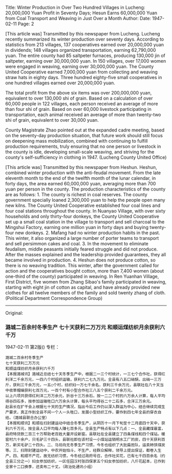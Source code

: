 Title: Winter Production in Over Two Hundred Villages in Lucheng: 20,000,000 Yuan Profit in Seventy Days; Hesun Earns 60,000,000 Yuan from Coal Transport and Weaving in Just Over a Month
Author:
Date: 1947-02-11
Page: 2

[This article was] Transmitted by this newspaper from Lucheng. Lucheng recently summarized its winter production over seventy days. According to statistics from 213 villages, 137 cooperatives earned over 20,000,000 yuan in dividends; 148 villages organized transportation, earning 62,790,000 yuan. The entire county had 85 saltpeter furnaces, producing 130,000 jin of saltpeter, earning over 30,000,000 yuan. In 150 villages, over 17,000 women were engaged in weaving, earning over 30,000,000 yuan. The County United Cooperative earned 7,000,000 yuan from collecting and weaving straw hats in eighty days. Three hundred eighty-five small cooperatives in one hundred villages earned over 20,000,000 yuan.

The total profit from the above six items was over 200,000,000 yuan, equivalent to over 130,000 shi of grain. Based on a calculation of over 60,000 people in 122 villages, each person received an average of more than four shi of grain. Based on over 60,000 livestock participating in transportation, each animal received an average of more than twenty-two shi of grain, equivalent to over 30,000 yuan.

County Magistrate Zhao pointed out at the expanded cadre meeting, based on the seventy-day production situation, that future work should still focus on deepening mass mobilization, combined with continuing to fulfill production requirements, truly ensuring that no one person or livestock in the county is idle, developing small-scale weaving, and striving for the county's self-sufficiency in clothing in 1947. (Lucheng County United Office)

[This article was] Transmitted by this newspaper from Heshun. Heshun, combined winter production with the anti-feudal movement. From the late eleventh month to the end of the twelfth month of the lunar calendar, in forty days, the area earned 60,000,000 yuan, averaging more than 700 yuan per person in the county. The production characteristics of the county are as follows: 1. The county is richest in coal reserves. The county government specially loaned 2,300,000 yuan to help the people open many new kilns. The County United Cooperative established four coal lines and four coal stations throughout the county. In Nuanyao Village, with over sixty households and only thirty-four donkeys, the County United Cooperative set up a small coal station in the village to transport and sell charcoal to the Mingshui Factory, earning one million yuan in forty days and buying twenty-four new donkeys. 2. Mafang had no winter production habits in the past. This winter, it also organized a large number of porter teams to transport and sell persimmon cakes and coal. 3. In the movement to eliminate feudalism, middle peasants initially feared struggle and did not produce. After the masses explained and the leadership provided guarantees, they all became involved in production. 4. Heshun does not produce cotton, so there is no weaving tradition. This winter, after the government called for action and the cooperatives bought cotton, more than 7,400 women (about one-third of the county) participated in weaving. In Ren Yuanhan Village, First District, five women from Zhang Sibao's family participated in weaving, starting with eight jin of cotton as capital, and have already provided new clothes for all twelve members of the family and sold twenty zhang of cloth. (Political Department Correspondence Group)



<hr /> 

Original: 


### 潞城二百余村冬季生产  七十天获利二万万元  和顺运煤纺织月余获利六千万

1947-02-11
第2版()
专栏：

    潞城二百余村冬季生产
    七十天获利二万万元
    和顺运煤纺织月余获利六千万
    【本报潞城讯】潞城近总结七十天冬季生产中，根据二一三个村统计，一三七个合作社，获得红利洋二千余万元，一四八个村组织运输，获利六二七九万元。全县有八五口硝锅，出硝一三万斤，获利三千余万元，一五○个村，纺织妇一万七千余名，获利三千余万元，县联社在八十天当中收草帽编获利七百万元，一百个村有小型合作社三八五个获利二千余万元。
    以上六项共获得红利洋二万万余元，折谷十三万余石，按一二二个村的六万余人计算，每人平均得谷四石多，按参加运输牲口六万余头计算，每头平均得谷二十二石多，合洋三万余元。
    赵县长在扩干会上根据七十天的生产情况，指出今后工作仍以深入群运为中心，结合继续完成生产要求，真正作到全县不闲一个人一头牲口，发展小型纺织工作，要作到四七年全县的穿衣自给。（潞城县联合办公室）
    【本报和顺讯】和顺在扫封建运动中结合冬季生产，从阴历十一月下旬至十二月底四十天中，获利六千万元，按全县人口平均每人赚七百多元。全县生产特点有以下几点：一、全县藏煤最富，县府特贷款二百三十万帮助老百姓大量开设新窑。县联社在全县建立了四条煤线和四个煤站。暖窑村六十余户，只毛驴三十四头，县联社即在该村设一小煤站运销明水工厂的炭，四十天获利百万，新买毛驴二十四头。二、马坊向无冬季生产习惯，今冬也组织了大批扁担队，运卖柿饼煤炭等。三、扫除封建运动中，中农开始怕斗，不生产，经群众解释，领导上提出保证，都卷入生产。四、和顺不产花，故无纺织习惯，今冬经过政府号召，合作社买花，已有七千四百余名（约全县三分之一）妇女参加纺织，一区任园汉村张四保家五个妇女参加纺织，八斤花起本，已作到全家十二口换季，还卖布二十丈。（政治处通讯小组）
